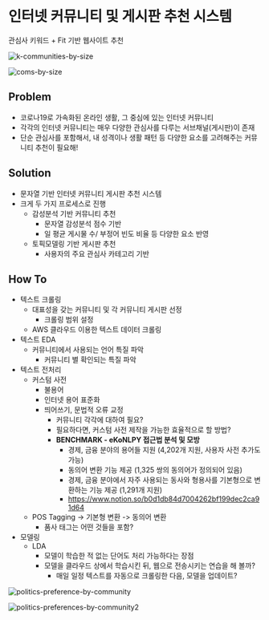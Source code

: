 # 인터넷 커뮤니티 및 게시판 추천 시스템

관심사 키워드 + Fit 기반 웹사이트 추천



![k-communities-by-size](https://image.fmkorea.com/files/attach/new/20200406/486616/1013740883/2858255985/aca45d76f6004dc56b5a5b0c674532b2.png)

![coms-by-size](https://t1.daumcdn.net/cfile/tistory/2638D53958D3CAE634)



## Problem

- 코로나19로 가속화된 온라인 생활, 그 중심에 있는 인터넷 커뮤니티
- 각각의 인터넷 커뮤니티는 매우 다양한 관심사를 다루는 서브채널(게시판)이 존재
- 단순 관심사를 포함해서, 내 성격이나 생활 패턴 등 다양한 요소를 고려해주는 커뮤니티 추천이 필요해!



## Solution

- 문자열 기반 인터넷 커뮤니티 게시판 추천 시스템
- 크게 두 가지 프로세스로 진행
  - 감성분석 기반 커뮤니티 추천
    - 문자열 감성분석 점수 기반
    - 일 평균 게시물 수/ 부정어 빈도 비율 등 다양한 요소 반영
  - 토픽모델링 기반 게시판 추천
    - 사용자의 주요 관심사 카테고리 기반



## How To

- 텍스트 크롤링
  - 대표성을 갖는 커뮤니티 및 각 커뮤니티 게시판 선정
    - 크롤링 범위 설정
  - AWS 클라우드 이용한 텍스트 데이터 크롤링
- 텍스트 EDA
  - 커뮤니티에서 사용되는 언어 특질 파악
    - 커뮤니티 별 확인되는 특질 파악
- 텍스트 전처리
  - 커스텀 사전
    - 불용어
    - 인터넷 용어 표준화
    - 띄어쓰기, 문법적 오류 교정
      - 커뮤니티 각각에 대하여 필요?
      - 필요하다면, 커스텀 사전 제작을 가능한 효율적으로 할 방법?
      - **BENCHMARK - eKoNLPY 접근법 분석 및 모방**
        - 경제, 금융 분야의 용어들 지원 (4,202개 지원, 사용자 사전 추가도 가능)
        - 동의어 변환 기능 제공 (1,325 쌍의 동의어가 정의되어 있음)
        - 경제, 금융 분야에서 자주 사용되는 동사와 형용사를 기본형으로 변환하는 기능 제공 (1,291개 지원)
        - https://www.notion.so/b0d1db84d7004262bf199dec2ca91d64
  - POS Tagging -> 기본형 변환 -> 동의어 변환
    - 품사 태그는 어떤 것들을 포함?
- 모델링
  - LDA
    - 모델이 학습한 적 없는 단어도 처리 가능하다는 장점
    - 모델을 클라우드 상에서 학습시킨 뒤, 웹으로 전송시키는 연습을 해 볼까?
      - 매일 일정 텍스트를 자동으로 크롤링한 다음, 모델을 업데이트?





![politics-preference-by-community](https://img1.daumcdn.net/thumb/R800x0/?scode=mtistory2&fname=https%3A%2F%2Ft1.daumcdn.net%2Fcfile%2Ftistory%2F021CFD405194C3EB43)



![politics-preferences-by-community2](http://cdn.ppomppu.co.kr/zboard/data3/2019/0305/m_20190305171426_aoxownnh.jpg)



